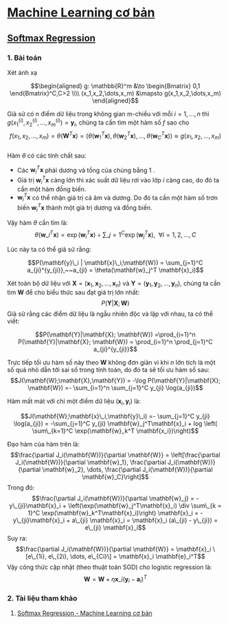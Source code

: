 # [Machine Learning cơ bản](https://machinelearningcoban.com/about/)
## [Softmax Regression](https://machinelearningcoban.com/2017/02/17/softmax/)
### 1. Bài toán
Xét ánh xạ  

$$\begin{aligned} g: \mathbb{R}^m &\to \begin{Bmatrix} 0,1 \end{Bmatrix}^C,C>2 \\\\ (x_1,x_2,\dots,x_m) &\mapsto g(x_1,x_2,\dots,x_m) \end{aligned}$$

Giả sử có n điểm dữ liệu trong không gian m-chiều với mỗi  $i = 1,\dots,n$ thì $g(x_1^{(i)},x_2^{(i)},\dots,x_m^{(i)}) = \mathbf{y}_i$, chúng ta cần tìm một hàm số $f$ sao cho 
$$f(x_1,x_2,\dots,x_m)=\theta(\mathbf{W}^T \mathbf{x}) = \left(\theta(\mathbf{w}_1^T \mathbf{x}),\theta(\mathbf{w}_2^T \mathbf{x}),\dots,\theta(\mathbf{w}_C^T \mathbf{x})\right) \approx g(x_1,x_2,\dots,x_m)$$    
Hàm $\theta$ có các tính chất sau:
  * Các $\mathbf{w}_i^T \mathbf{x}$ phải dương và tổng của chúng bằng 1 . 
  * Giá trị $\mathbf{w}_i^T \mathbf{x}$ càng lớn thì xác suất dữ liệu rơi vào lớp $i$ càng cao, do đó ta cần một hàm đồng biến.
  * $\mathbf{w}_i^T \mathbf{x}$ có thể nhận giá trị cả âm và dương. Do đó ta cần một hàm số trơn biến $\mathbf{w}_i^T \mathbf{x}$ thành một giá trị dương và đồng biến.
   
Vậy hàm $\theta$ cần tìm là:
$$\theta(\mathbf{w}\_i^T \mathbf{x}) = \exp({\mathbf{w}_i^T \mathbf{x}}) \div \sum\_{j=1}^{C} \exp({\mathbf{w}_j^T \mathbf{x}}), ~~ \forall i = 1, 2, \dots, C$$  

Lúc này ta có thể giả sử rằng:

$$P(\mathbf{y}\_i | \mathbf{x}\_i;\mathbf{W}) = \sum_{j=1}^C a_{ji}^{y_{ji}},~~a_{ji} = \theta(\mathbf{w}_j^T \mathbf{x}_i)$$

Xét toàn bộ dữ liệu với $\mathbf{X}=(\mathbf{x}_1,\mathbf{x}_2,\dots,\mathbf{x}_n)$ và $\mathbf{Y}=(\mathbf{y}_1,\mathbf{y}_2,\dots,\mathbf{y}_n),$ chúng ta cần tìm $\mathbf{W}$ để cho biểu thức sau đạt giá trị lớn nhất:  
$$P(\mathbf{Y}|\mathbf{X}; \mathbf{W})$$
Giả sử rằng các điểm dữ liệu là ngẫu nhiên độc và lập với nhau, ta có thể viết:

$$P(\mathbf{Y}|\mathbf{X}; \mathbf{W}) =\prod_{i=1}^n P(\mathbf{Y}|\mathbf{X}; \mathbf{W}) = \prod_{i=1}^n \prod_{j=1}^C a_{ji}^{y_{ji}}$$  

Trực tiếp tối ưu hàm số này theo $\mathbf{W}$ không đơn giản vì khi $n$ lớn tích là một số quá nhỏ dẫn tới sai số trong tính toán, do đó ta sẽ tối ưu hàm số sau:
$$J(\mathbf{W};\mathbf{X},\mathbf{Y}) = -\log P(\mathbf{Y}|\mathbf{X}; \mathbf{W}) =- \sum_{i=1}^n \sum_{j=1}^C y_{ji} \log(a_{ji})$$

Hàm mất mát với chỉ một điểm dữ liệu $(\mathbf{x}_i,\mathbf{y}_i)$ là:  

$$J(\mathbf{W};\mathbf{x}\_i,\mathbf{y}\_i) =- \sum_{j=1}^C y_{ji} \log(a_{ji}) = -\sum_{j=1}^C y_{ji} \mathbf{w}_j^T\mathbf{x}_i + log \left( \sum\_{k=1}^C \exp(\mathbf{w}_k^T \mathbf{x_i})\right)$$

Đạo hàm của hàm trên là:
$$\frac{\partial J_i(\mathbf{W})}{\partial \mathbf{W}} = \left[\frac{\partial J_i(\mathbf{W})}{\partial \mathbf{w}_1}, \frac{\partial J_i(\mathbf{W})}{\partial \mathbf{w}_2}, \dots, \frac{\partial J_i(\mathbf{W})}{\partial \mathbf{w}_C}\right]$$
Trong đó: 
$$\frac{\partial J_i(\mathbf{W})}{\partial \mathbf{w}_j} = -y\_{ji}\mathbf{x}_i + \left(\exp(\mathbf{w}_j^T\mathbf{x}_i) \div \sum\_{k = 1}^C \exp(\mathbf{w}_k^T\mathbf{x}_i)\right) \mathbf{x}_i = -y\_{ji}\mathbf{x}_i + a\_{ji} \mathbf{x}_i = \mathbf{x}_i (a\_{ji} - y\_{ji}) = e\_{ji} \mathbf{x}_i$$
Suy ra: 
$$\frac{\partial J_i(\mathbf{W})}{\partial \mathbf{W}} = \mathbf{x}_i \[e\_{1i}, e\_{2i}, \dots, e\_{Ci}\] = \mathbf{x}_i \mathbf{e}_i^T$$
Vậy công thức cập nhật (theo thuật toán SGD) cho logistic regression là:
$$\mathbf{W} = \mathbf{W} +\eta \mathbf{x}\_{i}(\mathbf{y}_i - \mathbf{a}_i)^T$$
### 2. Tài liệu tham khảo
1. [Softmax Regression - Machine Learning cơ bản](https://machinelearningcoban.com/2017/02/17/softmax/)


